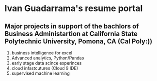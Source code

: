 # Ivan Guadarrama's resume portal 
## Major projects in support of the bachlors of Business Administartion at California State Polytechnic University, Pomona, CA (Cal Poly:))
1. business intelligence for excel
2. [Advanced analytics, Python/Pandas](https://colab.research.google.com/drive/1nChh7EBxrW-3zxqKTVz7aiH98eT-5pfu#scrollTo=tfnkOlKAwDal)
3. early stage data scince experinces
4. cloud infastcutures (Cloud 9 IDE)
5. supervised machine learning
